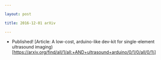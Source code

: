 ```yaml
---

layout: post

title: 2016-12-01 arXiv

---
```



-   Published! \[Article: A low-cost, arduino-like dev-kit for
    single-element ultrasound
    imaging)\[https://arxiv.org/find/all/1/all:+AND+ultrasound+arduino/0/1/0/all/0/1\]

